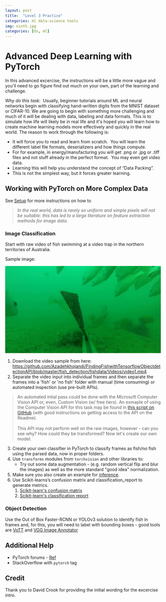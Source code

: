 ```yaml
---
layout: post
title:  "Level 3 Practice"
categories: ml data-science tools
img: ninth.jpg
categories: [ds, ml]
---
```


# Advanced Deep Learning with PyTorch

In this advanced excercise, the instructions will be a little more vague and you'll need to go figure find out much on your own, part of the learning and challenge.

_Why do this task_:  Usually, beginner tutorials around ML and neural networks begin with classifying hand-written digits from the MNIST dataset or CIFAR-10.  We are going to begin with something more challenging and much of it will be dealing with data, labeling and data formats.  This is to simulate how life will likely be in real life and it's hoped you will learn how to create machine learning models more effectively and quickly in the real world. The reason to work through the following is:

  * It will force you to read and learn from scratch.  You will learn the different label file formats, deserializers and how things compute. 
  * For for example, in energy/manufacturing you will get .png or .jpg or .tiff files and not stuff already in the perfect format.  You may even get video data.
  * Learning this will help you understand the concept of “Data Packing”. 
  * This is not the simplest way, but it forces greater learning.

## Working with PyTorch on More Complex Data

See [Setup](/navigating-ml/setup) for more instructions on how to

> _In the real world, data is rarely so uniform and simple pixels will not be suitable: this has led to a large literature on feature extraction methods for image data._

### Image Classification

Start with raw video of fish swimming at a video trap in the northern territories of Australia.

Sample image:

![lutjanus johnii at video trap](../images/fish.jpg)

1. Download the video sample from here: https://github.com/Azadehkhojandi/FindingFishwithTensorflowObjectdetectionAPI/blob/master/fish_detection/fishdata/Videos/video1.mp4
2. Separate the video input into individual frames and then separate the frames into a 'fish' or 'no fish' folder with manual (time consuming) or automated inspection (use pre-built APIs).

> An automated intial pass could be done with the Microsoft Computer Vision API or, even, Custom Vision (w/ free tiers).  An exmaple of using the Computer Vision API for this task may be found in <a href="https://github.com/Azadehkhojandi/computer-vision-fish-frame-proposal/blob/master/classify_and_get_object_frames.py" target="_blank">this script on GitHub</a> (with good instructions on getting access to the API on the Readme). <br><br> 
This API may not perform well on the raw images, however - can you see why?  How could they be transformed?  Now let's create our own model.
3. Create your own classifier in PyTorch to classify frames as fish/no fish using the parsed data, now in proper folders.
4. Use `transforms` modules from `torchvision` and other libraries to:
    * Try out some data augmentation - (e.g. random vertical flip and blur the images) as well as the more standard "good idea" normalization.
5. Make sure you also create an example for [inference](https://en.wikipedia.org/wiki/Statistical_inference).
6. Use Scikit-learns’s confusion matrix and classification_report to generate metrics.
    1. [Scikit-learn's confusion matrix](http://scikit-learn.org/stable/modules/generated/sklearn.metrics.confusion_matrix.html)
    2. [Scikit-learn's classification report](http://scikit-learn.org/stable/modules/generated/sklearn.metrics.classification_report.html)

### Object Detection

Use the Out of Box Faster-RCNN or YOLOv3 solution to identify fish in frames and, for this, you will need to label with bounding boxes - good tools are <a href="https://github.com/Microsoft/VoTT" target="_blank">VoTT</a> and <a href="http://www.robots.ox.ac.uk/~vgg/software/via/" target="_blank">VGG Image Annotator</a>

## Additional Help

* PyTorch forums - [Ref](https://discuss.pytorch.org/)
* StackOverflow with `pytorch` tag

## Credit

Thank you to David Crook for providing the initial wording for the excercise intro.
